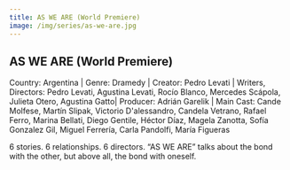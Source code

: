 ```yaml
---
title: AS WE ARE (World Premiere)
image: /img/series/as-we-are.jpg
---
```


## AS WE ARE (World Premiere)
Country: Argentina | Genre: Dramedy | Creator: Pedro Levati | Writers, Directors: Pedro Levati, Agustina Levati, Rocío Blanco, Mercedes Scápola, Julieta Otero, Agustina Gatto| Producer: Adrián Garelik | Main Cast: Cande Molfese, Martín Slipak, Victorio D'alessandro, Candela Vetrano, Rafael Ferro, Marina Bellati, Diego Gentile, Héctor Díaz, Magela Zanotta, Sofía Gonzalez Gil, Miguel Ferrería, Carla Pandolfi, María Figueras

6 stories. 6 relationships. 6 directors. “AS WE ARE” talks about the bond with the other, but above all, the bond with oneself.
